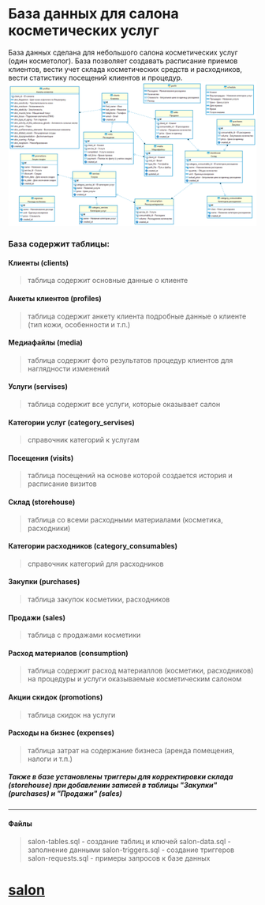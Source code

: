# База данных для салона косметических услуг
База данных сделана для небольшого салона косметических услуг (один косметолог). 
База позволяет создавать расписание приемов клиентов, вести учет склада косметических средств и расходников, вести статистику посещений клиентов и процедур.
![diagramm](https://github.com/cyber-welder/salon/blob/main/diagramm.png)
### База содержит таблицы:
#### Клиенты (clients)
> таблица содержит основные данные о клиенте
#### Анкеты клиентов (profiles)
> таблица содержит анкету клиента 
> подробные данные о клиенте (тип кожи, особенности и т.п.)
#### Медиафайлы (media)
> таблица содержит фото результатов процедур клиентов
> для наглядности изменений
#### Услуги (servises)
> таблица содержит все услуги, которые оказывает салон
#### Категории услуг (category_servises)
> справочник категорий к услугам
#### Посещения (visits)
> таблица посещений на основе которой создается история и расписание визитов
#### Склад (storehouse)
> таблица со всеми расходными материалами (косметика, расходники)
#### Категории расходников (category_consumables)
> справочник категорий для расходников
#### Закупки (purchases)
> таблица закупок косметики, расходников
#### Продажи (sales)
> таблица с продажами косметики
#### Расход материалов (consumption)
> таблица содержит расход материаллов (косметики, расходников) на процедуры и услуги оказываемые косметическим салоном
#### Акции скидок (promotions)
> таблица скидок на услуги
#### Расходы на бизнес (expenses)
> таблица затрат на содержание бизнеса (аренда помещения, налоги и т.п.)

##### Также в базе установлены триггеры для корректировки склада (storehouse) при добавлении записей в таблицы "Закупки" (purchases) и "Продажи" (sales)
---
#### Файлы
> salon-tables.sql - создание таблиц и ключей
salon-data.sql - заполнение данными
salon-triggers.sql - создание триггеров
salon-requests.sql - примеры запросов к базе данных

# [salon](https://github.com/cyber-welder/salon)

